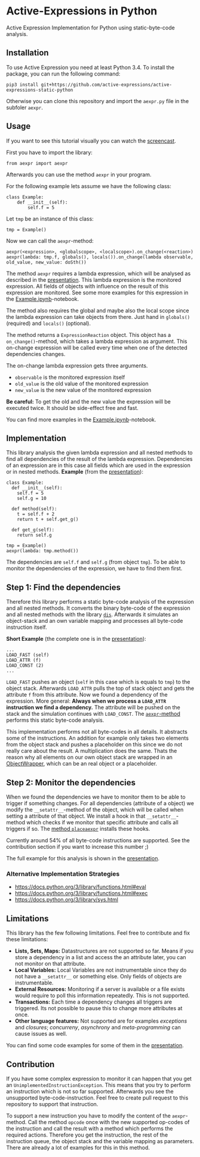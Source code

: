 # Active-Expressions in Python

Active Expression Implementation for Python using static-byte-code analysis.

## Installation

To use Active Expression you need at least Python 3.4.
To install the package, you can run the following command:

```
pip3 install git+https://github.com/active-expressions/active-expressions-static-python
```

Otherwise you can clone this repository and import the `aexpr.py` file in the subfoler `aexpr`.

## Usage

If you want to see this tutorial visually you can watch the [screencast](https://github.com/active-expressions/active-expressions-static-python/tree/master/screencast).

First you have to import the library:

```
from aexpr import aexpr
```

Afterwards you can use the method `aexpr` in your program.

For the following example lets assume we have the following class:

```
class Example:
    def __init__(self):
        self.f = 5
```

Let `tmp` be an instance of this class:

```
tmp = Example()
```

Now we can call the `aexpr`-method:

```
aexpr(<expression>, <globalscope>, <localscope>).on_change(<reaction>)
aexpr(lambda: tmp.f, globals(), locals()).on_change(lambda observable, old_value, new_value: doSth())
```

The method `aexpr` requires a lambda expression, which will be analysed as described in the [presentation](https://github.com/active-expressions/active-expressions-static-python/blob/master/presentation/presentation.pdf).
This lambda expression is the monitored expression.
All fields of objects with influence on the result of this expression are monitored.
See some more examples for this expression in the [Example.ipynb](https://github.com/active-expressions/active-expressions-static-python/blob/master/Examples.ipynb)-notebook.

The method also requires the global and maybe also the local scope since the lambda expression can take objects from there.
Just hand in `globals()` (required) and `locals()` (optional).

The method returns a `ExpressionReaction` object.
This object has a `on_change()`-method, which takes a lambda expression as argument.
This on-change expression will be called every time when one of the detected dependencies changes.

The on-change lambda expression gets three arguments.

 - `observable` is the monitored expression itself
 - `old_value` is the old value of the monitored expression
 - `new_value` is the new value of the monitored expression

**Be careful:** To get the old and the new value the expression will be executed twice. It should be side-effect free and fast.

You can find more examples in the [Example.ipynb](https://github.com/active-expressions/active-expressions-static-python/blob/master/Examples.ipynb)-notebook.

## Implementation

This library analysis the given lambda expression and all nested methods to find all dependencies of the result of the lambda expression.
Dependencies of an expression are in this case all fields which are used in the expression or in nested methods.
**Example** (from the [presentation](https://github.com/active-expressions/active-expressions-static-python/blob/master/presentation/presentation.pdf)):

```
class Example:
  def __init__(self):
    self.f = 5
    self.g = 10

  def method(self):
    t = self.f + 2
    return t + self.get_g()

  def get_g(self):
    return self.g

tmp = Example()
aexpr(lambda: tmp.method())
```

The dependencies are `self.f` and `self.g` (from object `tmp`).
To be able to monitor the dependencies of the expression, we have to find them first.

## Step 1: Find the dependencies

Therefore this library performs a static byte-code analysis of the expression and all nested methods.
It converts the binary byte-code of the expression and all nested methods with the library [`dis`](https://docs.python.org/2/library/dis.html).
Afterwards it simulates an object-stack and an own variable mapping and processes all byte-code instruction itself.

**Short Example** (the complete one is in the [presentation](https://github.com/active-expressions/active-expressions-static-python/blob/master/presentation/presentation.pdf)):
```
...
LOAD_FAST (self)
LOAD_ATTR (f)
LOAD_CONST (2)
...
```

`LOAD_FAST` pushes an object (`self` in this case which is equals to `tmp`) to the object stack.
Afterwards `LOAD_ATTR` pulls the top of stack object and gets the attribute `f` from this attribute.
Now we found a dependency of the expression.
More general: **Always when we process a `LOAD_ATTR` instruction we find a dependency.**
The attribute will be pushed on the stack and the simulation continues with `LOAD_CONST`.
The [`aexpr`-method](https://github.com/active-expressions/active-expressions-static-python/blob/master/aexpr/aexpr.py#L72) performs this static byte-code analysis.

This implementation performs not all byte-codes in all details.
It abstracts some of the instructions.
An addition for example only takes two elements from the object stack and pushes a placeholder on this since we do not really care about the result.
A multiplication does the same.
Thats the reason why all elements on our own object stack are wrapped in an [ObjectWrapper](https://github.com/active-expressions/active-expressions-static-python/blob/master/aexpr/aexpr.py#L29), which can be an real object or a placeholder.

## Step 2: Monitor the dependencies

When we found the dependencies we have to monitor them to be able to trigger if something changes.
For all dependencies (attribute of a object) we modify the `__setattr__`-method of the object, which will be called when setting a attribute of that object.
We install a hook in that `__setattr__`-method which checks if we monitor that specific attribute and calls all triggers if so.
The [method `placeaexpr`](https://github.com/active-expressions/active-expressions-static-python/blob/master/aexpr/aexpr.py#L46) installs these hooks.

Currently around 54% of all byte-code instructions are supported.
See the contribution section if you want to increase this number ;)

The full example for this analysis is shown in the [presentation](https://github.com/active-expressions/active-expressions-static-python/blob/master/presentation/presentation.pdf).

### Alternative Implementation Strategies

- https://docs.python.org/3/library/functions.html#eval
- https://docs.python.org/3/library/functions.html#exec
- https://docs.python.org/3/library/sys.html

## Limitations

This library has the few following limitations. Feel free to contribute and fix these limitations:

 - **Lists, Sets, Maps:** Datastructures are not supported so far. Means if you store a dependency in a list and access the an attribute later, you can not monitor on that attribute.
 - **Local Variables:** Local Variables are not instrumentable since they do not have a `__setattr__` or something else. Only fields of objects are instrumentable.
 - **External Resources:** Monitoring if a server is available or a file exists would require to poll this information repeatedly. This is not supported.
 - **Transactions:** Each time a dependency changes all triggers are triggered. Its not possible to pause this to change more attributes at once.
 - **Other language features:** Not supported are for examples *exceptions* and *closures*; *concurreny*, *asynchrony* and *meta-programming* can cause issues as well.

You can find some code examples for some of them in the [presentation](https://github.com/active-expressions/active-expressions-static-python/blob/master/presentation/presentation.pdf).

## Contribution

If you have some complex expression to monitor it can happen that you get an `UnimplementedInstructionException`.
This means that you try to perform an instruction which is not so far supported.
Afterwards you see the unsupported byte-code-instruction.
Feel free to create pull request to this repository to support that instruction.

To support a new instruction you have to modify the content of the `aexpr`-method.
Call the method `opcode` once with the new supported op-codes of the instruction and call the result with a method which performs the required actions.
Therefore you get the instruction, the rest of the instruction queue, the object stack and the variable mapping as parameters.
There are already a lot of examples for this in this method.
